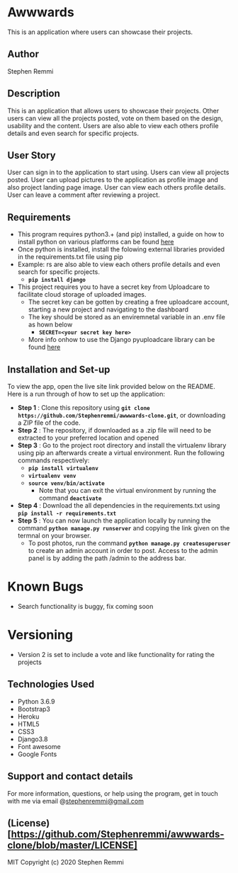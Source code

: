 # Awwwards
This is an application where users can showcase their projects.

## Author
Stephen Remmi


## Description
This is an application that allows users to showcase their projects. Other users can view all the projects posted, vote on them based on the design, usability and the content. Users are also able to view each others profile details and even search for specific projects.

## User Story
User can sign in to the application to start using.
Users can view all projects posted.
User can upload pictures to the application as profile image and also project landing page image.
User can view each others profile details.
User can leave a comment after reviewing a project.

## Requirements
* This program requires python3.+ (and pip) installed, a guide on how to install python on various platforms can be found [here](https://www.python.org/)
* Once python is installed, install the folowing external libraries provided in the requirements.txt file using pip
* Example: rs are also able to view each others profile details and even search for specific projects.
    * **`pip install django`**
* This project requires you to have a secret key from Uploadcare to facilitate cloud storage of uploaded images.
    * The secret key can be gotten by creating a free uploadcare account, starting a new project and navigating to the dashboard
    * The key should be stored as an enviremnetal variable in an .env file as hown below
        * **`SECRET=<your secret key here>`**
    * More info onhow to use the Django pyuploadcare library can be found [here](https://uploadcare.com/docs/guides/django/)

## Installation and Set-up
To view the app, open the live site link provided below on the README.
Here is a run through of how to set up the application:
* **Step 1** : Clone this repository using **`git clone https://github.com/Stephenremmi/awwwards-clone.git`**, or downloading a ZIP file of the code.
* **Step 2** : The repository, if downloaded as a .zip file will need to be extracted to your preferred location and opened
* **Step 3** : Go to the project root directory and install the virtualenv library using pip an afterwards create a virtual environment. Run the following commands respectively:
    * **`pip install virtualenv`**
    * **`virtualenv venv`**
    * **`source venv/bin/activate`**
        * Note that you can exit the virtual environment by running the command **`deactivate`**
* **Step 4** : Download the all dependencies in the requirements.txt using **`pip install -r requirements.txt`**
* **Step 5** : You can now launch the application locally by running the command **`python manage.py runserver`** and copying the link given on the termnal on your browser.
    * To post photos, run the command  **`python manage.py createsuperuser`** to create an admin account in order to post. Access to the admin panel is by adding the path /admin to the address bar.


# Known Bugs
* Search functionality is buggy, fix coming soon

# Versioning
* Version 2 is set to include a vote and like functionality for rating the projects

## Technologies Used
* Python 3.6.9
* Bootstrap3
* Heroku
* HTML5
* CSS3
* Django3.8
* Font awesome
* Google Fonts

## Support and contact details
For more information, questions, or help using the program, get in touch with me via email @stephenremmi@gmail.com

## (License)[https://github.com/Stephenremmi/awwwards-clone/blob/master/LICENSE]
MIT Copyright (c) 2020 Stephen Remmi
